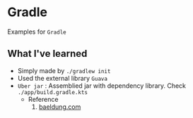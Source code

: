 # Gradle
Examples for `Gradle`


## What I've learned
- Simply made by `./gradlew init`
- Used the external library `Guava`
- `Uber jar` : Assemblied jar with dependency library. Check `./app/build.gradle.kts`
  - Reference
    1. [baeldung.com](https://www.baeldung.com/kotlin/gradle-executable-jar)